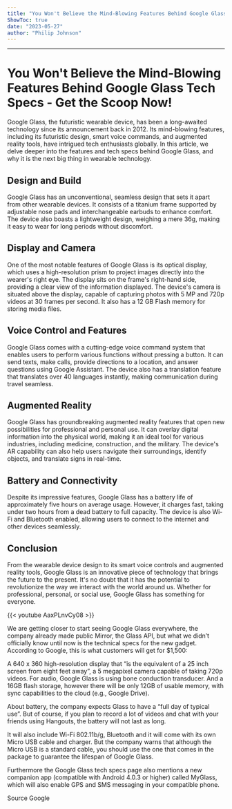 ```yaml
---
title: "You Won't Believe the Mind-Blowing Features Behind Google Glass Tech Specs - Get the Scoop Now!"
ShowToc: true 
date: "2023-05-27"
author: "Philip Johnson"
---
```

*****
# You Won't Believe the Mind-Blowing Features Behind Google Glass Tech Specs - Get the Scoop Now!

Google Glass, the futuristic wearable device, has been a long-awaited technology since its announcement back in 2012. Its mind-blowing features, including its futuristic design, smart voice commands, and augmented reality tools, have intrigued tech enthusiasts globally. In this article, we delve deeper into the features and tech specs behind Google Glass, and why it is the next big thing in wearable technology.

## Design and Build

Google Glass has an unconventional, seamless design that sets it apart from other wearable devices. It consists of a titanium frame supported by adjustable nose pads and interchangeable earbuds to enhance comfort. The device also boasts a lightweight design, weighing a mere 36g, making it easy to wear for long periods without discomfort.

## Display and Camera

One of the most notable features of Google Glass is its optical display, which uses a high-resolution prism to project images directly into the wearer's right eye. The display sits on the frame's right-hand side, providing a clear view of the information displayed. The device's camera is situated above the display, capable of capturing photos with 5 MP and 720p videos at 30 frames per second. It also has a 12 GB Flash memory for storing media files.

## Voice Control and Features

Google Glass comes with a cutting-edge voice command system that enables users to perform various functions without pressing a button. It can send texts, make calls, provide directions to a location, and answer questions using Google Assistant. The device also has a translation feature that translates over 40 languages instantly, making communication during travel seamless.

## Augmented Reality

Google Glass has groundbreaking augmented reality features that open new possibilities for professional and personal use. It can overlay digital information into the physical world, making it an ideal tool for various industries, including medicine, construction, and the military. The device's AR capability can also help users navigate their surroundings, identify objects, and translate signs in real-time.

## Battery and Connectivity

Despite its impressive features, Google Glass has a battery life of approximately five hours on average usage. However, it charges fast, taking under two hours from a dead battery to full capacity. The device is also Wi-Fi and Bluetooth enabled, allowing users to connect to the internet and other devices seamlessly.

## Conclusion

From the wearable device design to its smart voice controls and augmented reality tools, Google Glass is an innovative piece of technology that brings the future to the present. It's no doubt that it has the potential to revolutionize the way we interact with the world around us. Whether for professional, personal, or social use, Google Glass has something for everyone.

{{< youtube AaxPLnvCy08 >}} 



We are getting closer to start seeing Google Glass everywhere, the company already made public Mirror, the Glass API, but what we didn’t officially know until now is the technical specs for the new gadget. According to Google, this is what customers will get for $1,500:
 
A 640 x 360 high-resolution display that “is the equivalent of a 25 inch screen from eight feet away”, a 5 megapixel camera capable of taking 720p videos. For audio, Google Glass is using bone conduction transducer. And a 16GB flash storage, however there will be only 12GB of usable memory, with sync capabilities to the cloud (e.g., Google Drive).
 
About battery, the company expects Glass to have a “full day of typical use”. But of course, if you plan to record a lot of videos and chat with your friends using Hangouts, the battery will not last as long.
 
It will also include Wi-Fi 802.11b/g, Bluetooth and it will come with its own Micro USB cable and charger. But the company warns that although the Micro USB is a standard cable, you should use the one that comes in the package to guarantee the lifespan of Google Glass.
 
Furthermore the Google Glass tech specs page also mentions a new companion app (compatible with Android 4.0.3 or higher) called MyGlass, which will also enable GPS and SMS messaging in your compatible phone.
 
Source Google




